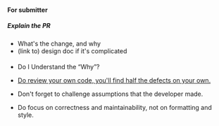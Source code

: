 
#### For submitter
##### Explain the PR
- What's the change, and why
- (link to) design doc if it's complicated


#### 
- Do I Understand the “Why”?

- [Do review your own code, you'll find half the defects on your own.](https://www.alexecollins.com/10-dos-and-donts-of-code-review/)
- Don't forget to challenge assumptions that the developer made.
- Do focus on correctness and maintainability, not on formatting and style.



